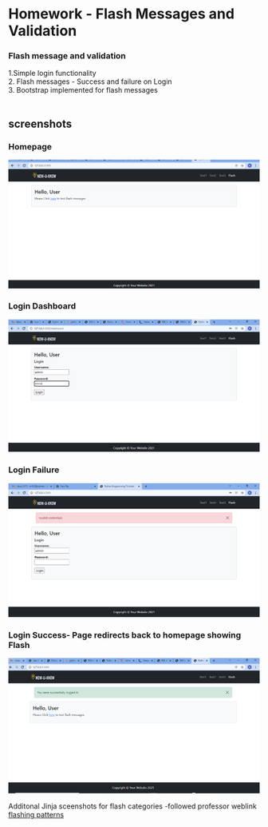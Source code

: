 # Homework - Flash Messages and Validation

### Flash message and validation

1.Simple login functionality<br/>
2. Flash messages - Success and failure on Login<br/>
3. Bootstrap implemented for flash messages<br/><br/>

## screenshots 
### Homepage 
![img.png](img.png)<br/>

### Login Dashboard
![img_1.png](img_1.png)<br/>

### Login Failure
![img_2.png](img_2.png)<br/>

### Login Success- Page redirects back to homepage showing Flash
![img_3.png](img_3.png)<br/>

Additonal Jinja sceenshots for flash categories -followed professor weblink<br/>
[flashing patterns](https://docs.google.com/document/d/1uUM0_j7EgIyB2kwxaLZ5Z5yvC5G_0K7P/edit?usp=sharing&ouid=113074241322915041477&rtpof=true&sd=true)




